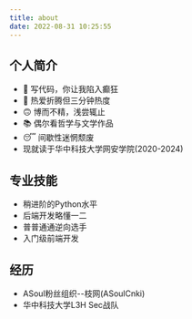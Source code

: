 ```yaml
---
title: about
date: 2022-08-31 10:25:55
---
```

<h2>个人简介</h2>
<ul>
    <li>🤩 写代码，你让我陷入癫狂</li>
    <li>🔨 热爱折腾但三分钟热度</li>
    <li>🙃 博而不精，浅尝辄止</li>
    <li>📚 偶尔看哲学与文学作品</li>
    <li>😴 间歇性迷惘颓废</li>
    <li>现就读于华中科技大学网安学院(2020-2024)</li>
</ul>
<h2>专业技能</h2>
<ul>
    <li>稍进阶的Python水平</li>
    <li>后端开发略懂一二</li>
    <li>普普通通逆向选手</li>
    <li>入门级前端开发</li>
</ul>
<h2>经历</h2>
<ul>
    <li>ASoul粉丝组织--枝网(ASoulCnki)</li>
    <li>华中科技大学L3H Sec战队</li>
</ul>